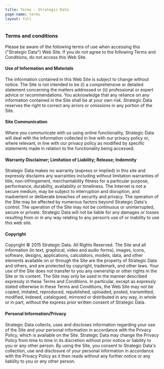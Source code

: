 ```yaml
---
title: Terms - Strategic Data
page-name: terms
layout: full
---
```

### Terms and conditions

Please be aware of the following terms of use when accessing this ("Strategic
Data") Web Site. If you do not agree to the following Terms and Conditions, do
not access this Web Site.

#### Use of Information and Materials

The information contained in this Web Site is subject to change without notice.
The Site is not intended to be (i) a comprehensive or detailed statement
concerning the matters addressed or (ii) professional or expert advice or
recommendations. You acknowledge that any reliance on any information contained
in the Site shall be at your own risk. Strategic Data reserves the right to
correct any errors or omissions in any portion of the Site.

#### Site Communication

Where you communicate with us using online functionality, Strategic Data will
deal with the information collected in line with our privacy policy or, where
relevant, in line with our privacy policy as modified by specific statements
made in relation to the functionality being accessed.

#### Warranty Disclaimer; Limitation of Liability; Release; Indemnity

Strategic Data makes no warranty (express or implied) in this site and
expressly disclaims any warranties including without limitation warranties of
title, non-infringement, merchantability fitness for a particular purpose,
performance, durability, availability or timeliness. The Internet is not a
secure medium, may be subject to interruption and disruption, and inadvertent
or deliberate breaches of security and privacy. The operation of the Site may
be affected by numerous factors beyond Strategic Data's control. The operation
of the Site may not be continuous or uninterrupted, secure or private.
Strategic Data will not be liable for any damages or losses resulting from or
in any way relating to any person’s use of or inability to use this web site.

#### Copyright

Copyright &copy; 2015 Strategic Data. All Rights Reserved. The Site and all
information (in text, graphical, video and audio forms), images, icons,
software, designs, applications, calculators, models, data, and other elements
available on or through the Site are the property of Strategic Data and others,
and are protected by copyright, trademark, and other laws. Your use of the Site
does not transfer to you any ownership or other rights in the Site or its
content. The Site may only be used in the manner described expressly in these
Terms and Conditions. In particular, except as expressly stated otherwise in
these Terms and Conditions, the Web Site may not be copied, imitated,
reproduced, republished, uploaded, posted, transmitted, modified, indexed,
catalogued, mirrored or distributed in any way, in whole or in part, without
the express prior written consent of Strategic Data.

#### Personal Information/Privacy

Strategic Data collects, uses and discloses information regarding your use of
the Site and your personal information in accordance with the Privacy Policy,
which is available on the Site. Strategic Data may change the Privacy Policy
from time to time in its discretion without prior notice or liability to you or
any other person. By using the Site, you consent to Strategic Data's
collection, use and disclosure of your personal information in accordance with
the Privacy Policy as it then reads without any further notice or any liability
to you or any other person.
